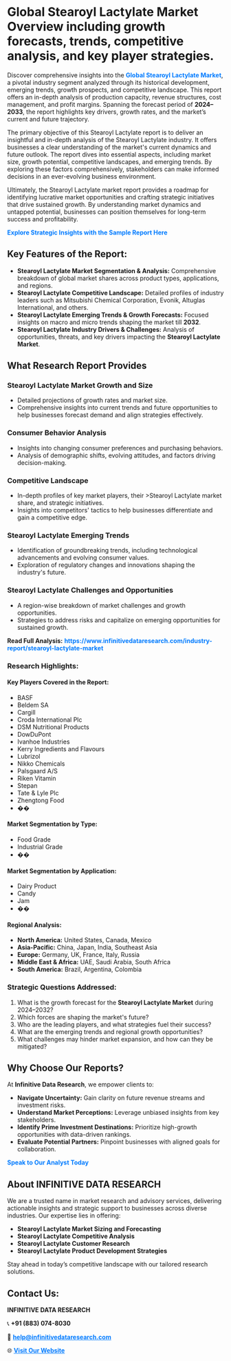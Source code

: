 <h1>Global Stearoyl Lactylate Market Overview including growth forecasts, trends, competitive analysis, and key player strategies.</h1>
<p>
Discover comprehensive insights into the 
<a href="https://www.infinitivedataresearch.com/industry-report/stearoyl-lactylate-market" rel="dofollow" style="color: #007BFF; text-decoration: none;"><strong>Global Stearoyl Lactylate Market</strong></a>, a pivotal industry segment analyzed through its historical development, emerging trends, growth prospects, and competitive landscape. This report offers an in-depth analysis of production capacity, revenue structures, cost management, and profit margins. Spanning the forecast period of <strong>2024–2033</strong>, the report highlights key drivers, growth rates, and the market’s current and future trajectory.
</p>
<p>
The primary objective of this Stearoyl Lactylate report is to deliver an insightful and in-depth analysis of the Stearoyl Lactylate industry. It offers businesses a clear understanding of the market's current dynamics and future outlook. The report dives into essential aspects, including market size, growth potential, competitive landscapes, and emerging trends. By exploring these factors comprehensively, stakeholders can make informed decisions in an ever-evolving business environment.
</p>
<p>
Ultimately, the Stearoyl Lactylate market report provides a roadmap for identifying lucrative market opportunities and crafting strategic initiatives that drive sustained growth. By understanding market dynamics and untapped potential, businesses can position themselves for long-term success and profitability.
</p>
<p>
<a href="https://www.infinitivedataresearch.com/request-sample/reportId=107919" style="color: #007BFF; text-decoration: none;"><strong>Explore Strategic Insights with the Sample Report Here</strong></a>
</p>

<h2>Key Features of the Report:</h2>
<ul>
<li><strong>Stearoyl Lactylate Market Segmentation & Analysis:</strong> Comprehensive breakdown of global market shares across product types, applications, and regions.</li>
<li><strong>Stearoyl Lactylate Competitive Landscape:</strong> Detailed profiles of industry leaders such as Mitsubishi Chemical Corporation, Evonik, Altuglas International, and others.</li>
<li><strong>Stearoyl Lactylate Emerging Trends & Growth Forecasts:</strong> Focused insights on macro and micro trends shaping the market till <strong>2032</strong>.</li>
<li><strong>Stearoyl Lactylate Industry Drivers & Challenges:</strong> Analysis of opportunities, threats, and key drivers impacting the <strong>Stearoyl Lactylate Market</strong>.</li>
</ul>

<h2>What Research Report Provides</h2>
<h3>Stearoyl Lactylate Market Growth and Size</h3>
<ul>
<li>Detailed projections of growth rates and market size.</li>
<li>Comprehensive insights into current trends and future opportunities to help businesses forecast demand and align strategies effectively.</li>
</ul>

<h3>Consumer Behavior Analysis</h3>
<ul>
<li>Insights into changing consumer preferences and purchasing behaviors.</li>
<li>Analysis of demographic shifts, evolving attitudes, and factors driving decision-making.</li>
</ul>

<h3>Competitive Landscape</h3>
<ul>
<li>In-depth profiles of key market players, their >Stearoyl Lactylate market share, and strategic initiatives.</li>
<li>Insights into competitors' tactics to help businesses differentiate and gain a competitive edge.</li>
</ul>

<h3>Stearoyl Lactylate Emerging Trends</h3>
<ul>
<li>Identification of groundbreaking trends, including technological advancements and evolving consumer values.</li>
<li>Exploration of regulatory changes and innovations shaping the industry's future.</li>
</ul>

<h3>Stearoyl Lactylate Challenges and Opportunities</h3>
<ul>
<li>A region-wise breakdown of market challenges and growth opportunities.</li>
<li>Strategies to address risks and capitalize on emerging opportunities for sustained growth.</li>
</ul>
<p><strong>Read Full Analysis:</strong> <a href="https://www.infinitivedataresearch.com/industry-report/stearoyl-lactylate-market" rel="dofollow" style="color: #007BFF; text-decoration: none;"><strong>https://www.infinitivedataresearch.com/industry-report/stearoyl-lactylate-market</strong></a></p>
<h3>Research Highlights:</h3>
<h4>Key Players Covered in the Report:</h4>
<ul><li>BASF</li><li>Beldem SA</li><li>Cargill</li><li>Croda International Plc</li><li>DSM Nutritional Products</li><li>DowDuPont</li><li>Ivanhoe Industries</li><li>Kerry Ingredients and Flavours</li><li>Lubrizol</li><li>Nikko Chemicals</li><li>Palsgaard A/S</li><li>Riken Vitamin</li><li>Stepan</li><li>Tate &amp; Lyle Plc</li><li>Zhengtong Food</li><li>��</li></ul>
<h4>Market Segmentation by Type:</h4>
<ul><li>Food Grade</li><li>Industrial Grade</li><li>��</li></ul>
<h4>Market Segmentation by Application:</h4>
<ul><li>Dairy Product</li><li>Candy</li><li>Jam</li><li>��</li></ul>

<h4>Regional Analysis:</h4>
<ul>
<li><strong>North America:</strong> United States, Canada, Mexico</li>
<li><strong>Asia-Pacific:</strong> China, Japan, India, Southeast Asia</li>
<li><strong>Europe:</strong> Germany, UK, France, Italy, Russia</li>
<li><strong>Middle East & Africa:</strong> UAE, Saudi Arabia, South Africa</li>
<li><strong>South America:</strong> Brazil, Argentina, Colombia</li>
</ul>

<h3>Strategic Questions Addressed:</h3>
<ol>
<li>What is the growth forecast for the <strong>Stearoyl Lactylate Market</strong> during 2024–2032?</li>
<li>Which forces are shaping the market's future?</li>
<li>Who are the leading players, and what strategies fuel their success?</li>
<li>What are the emerging trends and regional growth opportunities?</li>
<li>What challenges may hinder market expansion, and how can they be mitigated?</li>
</ol>

<h2>Why Choose Our Reports?</h2>
<p>At <strong>Infinitive Data Research</strong>, we empower clients to:</p>
<ul>
<li><strong>Navigate Uncertainty:</strong> Gain clarity on future revenue streams and investment risks.</li>
<li><strong>Understand Market Perceptions:</strong> Leverage unbiased insights from key stakeholders.</li>
<li><strong>Identify Prime Investment Destinations:</strong> Prioritize high-growth opportunities with data-driven rankings.</li>
<li><strong>Evaluate Potential Partners:</strong> Pinpoint businesses with aligned goals for collaboration.</li>
</ul>
<p><a href="https://www.infinitivedataresearch.com/industry-report/stearoyl-lactylate-market" rel="dofollow" style="color: #007BFF; text-decoration: none;"><strong>Speak to Our Analyst Today</strong></a></p>

<h2>About INFINITIVE DATA RESEARCH</h2>
<p>We are a trusted name in market research and advisory services, delivering actionable insights and strategic support to businesses across diverse industries. Our expertise lies in offering:</p>
<ul>
<li><strong>Stearoyl Lactylate Market Sizing and Forecasting</strong></li>
<li><strong>Stearoyl Lactylate Competitive Analysis</strong></li>
<li><strong>Stearoyl Lactylate Customer Research</strong></li>
<li><strong>Stearoyl Lactylate Product Development Strategies</strong></li>
</ul>
<p>Stay ahead in today’s competitive landscape with our tailored research solutions.</p>

<h2>Contact Us:</h2>
<p><strong>INFINITIVE DATA RESEARCH</strong></p>
<p>📞 <strong>+91 (883) 074-8030</strong></p>
<p>📧 <strong><a href="mailto:help@infinitivedataresearch.com" style="color: #007BFF;">help@infinitivedataresearch.com</a></strong></p>
<p>🌐 <strong><a href="https://www.infinitivedataresearch.com" rel="dofollow" style="color: #007BFF;">Visit Our Website</a></strong></p>